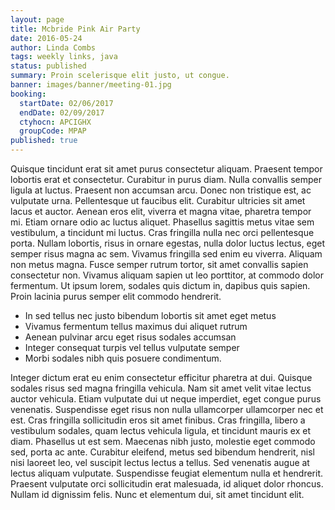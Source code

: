 ```yaml
---
layout: page
title: Mcbride Pink Air Party
date: 2016-05-24
author: Linda Combs
tags: weekly links, java
status: published
summary: Proin scelerisque elit justo, ut congue.
banner: images/banner/meeting-01.jpg
booking:
  startDate: 02/06/2017
  endDate: 02/09/2017
  ctyhocn: APCIGHX
  groupCode: MPAP
published: true
---
```

Quisque tincidunt erat sit amet purus consectetur aliquam. Praesent tempor lobortis erat et consectetur. Curabitur in purus diam. Nulla convallis semper ligula at luctus. Praesent non accumsan arcu. Donec non tristique est, ac vulputate urna. Pellentesque ut faucibus elit. Curabitur ultricies sit amet lacus et auctor. Aenean eros elit, viverra et magna vitae, pharetra tempor mi.
Etiam ornare odio ac luctus aliquet. Phasellus sagittis metus vitae sem vestibulum, a tincidunt mi luctus. Cras fringilla nulla nec orci pellentesque porta. Nullam lobortis, risus in ornare egestas, nulla dolor luctus lectus, eget semper risus magna ac sem. Vivamus fringilla sed enim eu viverra. Aliquam non metus magna. Fusce semper rutrum tortor, sit amet convallis sapien consectetur non. Vivamus aliquam sapien ut leo porttitor, at commodo dolor fermentum. Ut ipsum lorem, sodales quis dictum in, dapibus quis sapien. Proin lacinia purus semper elit commodo hendrerit.

* In sed tellus nec justo bibendum lobortis sit amet eget metus
* Vivamus fermentum tellus maximus dui aliquet rutrum
* Aenean pulvinar arcu eget risus sodales accumsan
* Integer consequat turpis vel tellus vulputate semper
* Morbi sodales nibh quis posuere condimentum.

Integer dictum erat eu enim consectetur efficitur pharetra at dui. Quisque sodales risus sed magna fringilla vehicula. Nam sit amet velit vitae lectus auctor vehicula. Etiam vulputate dui ut neque imperdiet, eget congue purus venenatis. Suspendisse eget risus non nulla ullamcorper ullamcorper nec et est. Cras fringilla sollicitudin eros sit amet finibus. Cras fringilla, libero a vestibulum sodales, quam lectus vehicula ligula, et tincidunt mauris ex et diam. Phasellus ut est sem. Maecenas nibh justo, molestie eget commodo sed, porta ac ante. Curabitur eleifend, metus sed bibendum hendrerit, nisl nisi laoreet leo, vel suscipit lectus lectus a tellus. Sed venenatis augue at lectus aliquam vulputate. Suspendisse feugiat elementum nulla et hendrerit. Praesent vulputate orci sollicitudin erat malesuada, id aliquet dolor rhoncus. Nullam id dignissim felis. Nunc et elementum dui, sit amet tincidunt elit.
